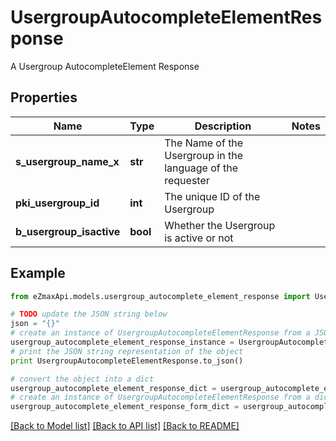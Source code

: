 # UsergroupAutocompleteElementResponse

A Usergroup AutocompleteElement Response

## Properties
Name | Type | Description | Notes
------------ | ------------- | ------------- | -------------
**s_usergroup_name_x** | **str** | The Name of the Usergroup in the language of the requester | 
**pki_usergroup_id** | **int** | The unique ID of the Usergroup | 
**b_usergroup_isactive** | **bool** | Whether the Usergroup is active or not | 

## Example

```python
from eZmaxApi.models.usergroup_autocomplete_element_response import UsergroupAutocompleteElementResponse

# TODO update the JSON string below
json = "{}"
# create an instance of UsergroupAutocompleteElementResponse from a JSON string
usergroup_autocomplete_element_response_instance = UsergroupAutocompleteElementResponse.from_json(json)
# print the JSON string representation of the object
print UsergroupAutocompleteElementResponse.to_json()

# convert the object into a dict
usergroup_autocomplete_element_response_dict = usergroup_autocomplete_element_response_instance.to_dict()
# create an instance of UsergroupAutocompleteElementResponse from a dict
usergroup_autocomplete_element_response_form_dict = usergroup_autocomplete_element_response.from_dict(usergroup_autocomplete_element_response_dict)
```
[[Back to Model list]](../README.md#documentation-for-models) [[Back to API list]](../README.md#documentation-for-api-endpoints) [[Back to README]](../README.md)


